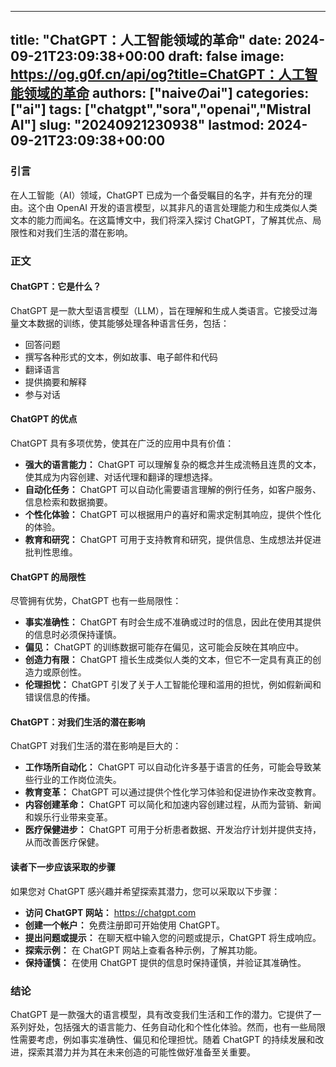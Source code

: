 
---
title: "ChatGPT：人工智能领域的革命"
date: 2024-09-21T23:09:38+00:00
draft: false
image: https://og.g0f.cn/api/og?title=ChatGPT：人工智能领域的革命
authors: ["naiveのai"]
categories: ["ai"]
tags: ["chatgpt","sora","openai","Mistral AI"]
slug: "20240921230938"
lastmod: 2024-09-21T23:09:38+00:00
---
### 引言

在人工智能（AI）领域，ChatGPT 已成为一个备受瞩目的名字，并有充分的理由。这个由 OpenAI 开发的语言模型，以其非凡的语言处理能力和生成类似人类文本的能力而闻名。在这篇博文中，我们将深入探讨 ChatGPT，了解其优点、局限性和对我们生活的潜在影响。

### 正文

#### ChatGPT：它是什么？

ChatGPT 是一款大型语言模型（LLM），旨在理解和生成人类语言。它接受过海量文本数据的训练，使其能够处理各种语言任务，包括：

- 回答问题
- 撰写各种形式的文本，例如故事、电子邮件和代码
- 翻译语言
- 提供摘要和解释
- 参与对话

#### ChatGPT 的优点

ChatGPT 具有多项优势，使其在广泛的应用中具有价值：

- **强大的语言能力：** ChatGPT 可以理解复杂的概念并生成流畅且连贯的文本，使其成为内容创建、对话代理和翻译的理想选择。
- **自动化任务：** ChatGPT 可以自动化需要语言理解的例行任务，如客户服务、信息检索和数据摘要。
- **个性化体验：** ChatGPT 可以根据用户的喜好和需求定制其响应，提供个性化的体验。
- **教育和研究：** ChatGPT 可用于支持教育和研究，提供信息、生成想法并促进批判性思维。

#### ChatGPT 的局限性

尽管拥有优势，ChatGPT 也有一些局限性：

- **事实准确性：** ChatGPT 有时会生成不准确或过时的信息，因此在使用其提供的信息时必须保持谨慎。
- **偏见：** ChatGPT 的训练数据可能存在偏见，这可能会反映在其响应中。
- **创造力有限：** ChatGPT 擅长生成类似人类的文本，但它不一定具有真正的创造力或原创性。
- **伦理担忧：** ChatGPT 引发了关于人工智能伦理和滥用的担忧，例如假新闻和错误信息的传播。

#### ChatGPT：对我们生活的潜在影响

ChatGPT 对我们生活的潜在影响是巨大的：

- **工作场所自动化：** ChatGPT 可以自动化许多基于语言的任务，可能会导致某些行业的工作岗位流失。
- **教育变革：** ChatGPT 可以通过提供个性化学习体验和促进协作来改变教育。
- **内容创建革命：** ChatGPT 可以简化和加速内容创建过程，从而为营销、新闻和娱乐行业带来变革。
- **医疗保健进步：** ChatGPT 可用于分析患者数据、开发治疗计划并提供支持，从而改善医疗保健。

#### 读者下一步应该采取的步骤

如果您对 ChatGPT 感兴趣并希望探索其潜力，您可以采取以下步骤：

- **访问 ChatGPT 网站：** https://chatgpt.com
- **创建一个帐户：** 免费注册即可开始使用 ChatGPT。
- **提出问题或提示：** 在聊天框中输入您的问题或提示，ChatGPT 将生成响应。
- **探索示例：** 在 ChatGPT 网站上查看各种示例，了解其功能。
- **保持谨慎：** 在使用 ChatGPT 提供的信息时保持谨慎，并验证其准确性。

### 结论

ChatGPT 是一款强大的语言模型，具有改变我们生活和工作的潜力。它提供了一系列好处，包括强大的语言能力、任务自动化和个性化体验。然而，也有一些局限性需要考虑，例如事实准确性、偏见和伦理担忧。随着 ChatGPT 的持续发展和改进，探索其潜力并为其在未来创造的可能性做好准备至关重要。